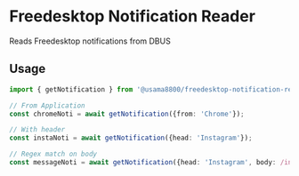 # Freedesktop Notification Reader
Reads Freedesktop notifications from DBUS 
## Usage
```typescript
import { getNotification } from '@usama8800/freedesktop-notification-reader';

// From Application
const chromeNoti = await getNotification({from: 'Chrome'});

// With header
const instaNoti = await getNotification({head: 'Instagram'});

// Regex match on body
const messageNoti = await getNotification({head: 'Instagram', body: /inta_username: /i});
```

